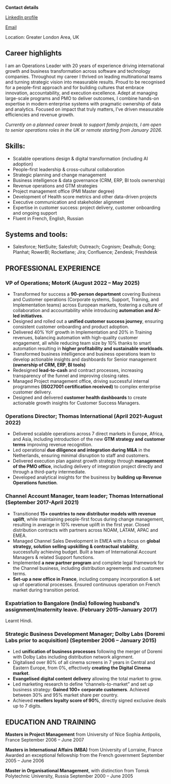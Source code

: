 **Contact details**

[LinkedIn profile](https://www.linkedin.com/in/tatiana-molina-3953743a/)

[Email](mailto:tatiakam@gmail.com)

Location: Greater London Area, UK

## Career highlights  
I am an Operations Leader with 20 years of experience driving international growth and business transformation across software and technology companies.
Throughout my career I thrived on leading multinational teams and turning strategic vision into measurable results. Proud to be recognised for a people-first approach and for building cultures that embrace innovation, accountability, and execution excellence. Adept at managing large-scale programs and PMO to deliver outcomes, I combine hands-on expertise in modern enterprise systems with pragmatic ownership of data and analytics. Focused on impact that truly matters, I’ve driven measurable efficiencies and revenue growth.

*Currently on a planned career break to support family projects, I am open to senior operations roles in the UK or remote starting from January 2026.*

## Skills:
- Scalable operations design & digital transformation (including AI adoption)
- People-first leadership & cross-cultural collaboration
- Strategic planning and change management
- Business intelligence & data governance (CRM, ERP, BI tools ownership)
- Revenue operations and GTM strategies
- Project management office (PMI Master degree)
- Development of Health score metrics and other data-driven projects
- Executive communication and stakeholder alignment
- Expertise in customer success: project delivery, customer onboarding and ongoing support
- Fluent in French, English, Russian

## Systems and tools:
- Salesforce; NetSuite; Salesfolt; Outreach; Cognism; Dealhub; Gong; Planhat; RowerBI; Rocketlane; Jira; Confluence; Zendesk; Freshdesk
  
## PROFESSIONAL EXPERIENCE

### VP of Operations; MotorK (August 2022 – May 2025)
- Transformed for success a **90-person department** covering Business and Customer operations (Corporate systems, Support, Training, and Implementation teams) across European markets, fostering a culture of collaboration and accountability while introducing **automation and AI-led initiatives**.
- Designed and rolled out a **unified customer success journey**, ensuring consistent customer onboarding and product adoption.
- Delivered 40% YoY growth in Implementation and 20% in Training revenues, balancing automation with high-quality customer engagement, all while reducing team size by 10% thanks to smart automation resulting in **higher profitability and sustainable workloads**.
- Transformed business intelligence and business operations team to develop actionable insights and dashboards for Senior management **(ownership of CRM, ERP, BI tools)**
- Redesigned **lead-to-cash** and contract processes, increasing transparency of the funnel and improving closing rates.
- Managed Project management office, driving successful internal programmes **(ISO27001 certification received)** to complex enterprise customer delivery.
- Designed and delivered **customer health dashboards** to create actionable growth insights for Customer Success Managers.
  
### Operations Director; Thomas International (April 2021-August 2022)
- Delivered scalable operations across 7 direct markets in Europe, Africa, and Asia, including introduction of the new **GTM strategy and customer terms** improving revenue recognition.
- Led operational **due diligence and integration during M&A** in the Netherlands, ensuring minimal disruption to staff and customers.
- Delivered execution plan against growth strategy through **management of the PMO office**, including delivery of integration project directly and through a third-party intermediate.
- Developed analytical insights for the business by **building up Revenue Operations function**.
  
### Channel Account Manager, team leader; Thomas International (September 2017-April 2021)
- Transitioned **15+ countries to new distributor models with revenue uplift**, while maintaining people-first focus during change management, resulting in average in 10% revenue uplift in the first year. Closed distribution contracts with partners across NOAM, LATAM, APAC and EMEA.
- Managed Channel Sales Development in EMEA with a focus on **global strategy, solution selling upskilling & contractual stability**, successfully achieving budget. Built a team of International Account Managers & related Support functions.
- Implemented **a new partner program** and complete legal framework for the Channel business, including distribution agreements and customers terms.
- **Set-up a new office in France**, including company incorporation & set up of operational processes. Ensured continuous operation on French market during transition period.
  
### Expatriation to Bangalore (India) following husband’s assignment/maternity leave. (February 2015–January 2017)
Learnt Hindi. 

### Strategic Business Development Manager; Dolby Labs (Doremi Labs prior to acquisition) (September 2006 – January 2015)
- Led **unification of business processes** following the merger of Doremi with Dolby Labs including distribution network alignment.
- Digitalised over 80% of all cinema screens in 7 years in Central and Eastern Europe, from 0%, effectively **creating the Digital Cinema market**.
- **Evangelised digital content delivery** allowing the total market to grow.
- Led marketing research to define “channels-to-market” and set up business strategy: **Gained 100+ corporate customers**. Achieved between 30% and 95% market share per country.
- Achieved **resellers loyalty score of 90%**, directly signed exclusive deals up to 7 digits.

## EDUCATION AND TRAINING

**Masters in Project Management** from University of Nice Sophia Antipolis, France September 2006 – June 2007

**Masters in International Affairs (MBA)** from University of Lorraine, France Awarded an exceptional fellowship from the French government September 2005 – June 2006

**Master in Organisational Management**, with distinction from Tomsk Polytechnic University, Russia September 2000 – June 2005
